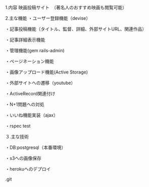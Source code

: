 1.内容
映画投稿サイト　（著名人のおすすめ映画も閲覧可能）


2.主な機能
・ユーザー登録機能（devise）


・記事投稿機能（タイトル、監督、詳細、外部サイトURL、関連作品）


・記事詳細表示機能


・管理機能(gem rails-admin)


・ページネーション機能


・画像アップロード機能(Active Storage)


・外部サイトへの遷移（youtube）


・ActiveRecord関連付け


・N+1問題への対処


・いいね機能実装（ajax）


・rspec test


３.主な技術

・DB:postgresql（本番環境）


・s3への画像保存


・herokuへのデプロイ


.git 
